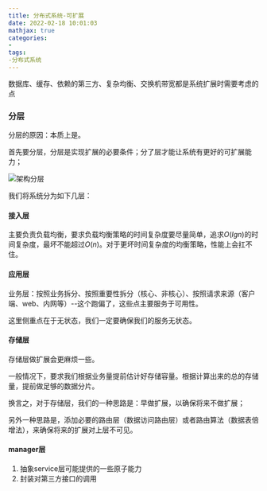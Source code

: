 ```yaml
---
title: 分布式系统-可扩展
date: 2022-02-18 10:01:03
mathjax: true
categories:
- 
tags: 
-分布式系统
---
```


数据库、缓存、依赖的第三方、复杂均衡、交换机带宽都是系统扩展时需要考虑的点

### 分层

分层的原因：本质上是。

首先要分层，分层是实现扩展的必要条件；分了层才能让系统有更好的可扩展能力；

![架构分层](http://cdn.b5mang.com/2021320104242.png)

我们将系统分为如下几层：

#### 接入层

主要负责负载均衡，要求负载均衡策略的时间复杂度要尽量简单，追求$O(lgn)$的时间复杂度，最坏不能超过$O(n)$。对于更坏时间复杂度的均衡策略，性能上会扛不住。

#### 应用层

业务层：按照业务拆分、按照重要性拆分（核心、非核心）、按照请求来源（客户端、web、内网等）--这个跑偏了，这些点主要服务于可用性。

这里侧重点在于无状态，我们一定要确保我们的服务无状态。

#### 存储层

存储层做扩展会更麻烦一些。

一般情况下，要求我们根据业务量提前估计好存储容量。根据计算出来的总的存储量，提前做足够的数据分片。

换言之，对于存储层，我们的一种思路是：早做扩展，以确保将来不做扩展；

另外一种思路是，添加必要的路由层（数据访问路由层）或者路由算法（数据表倍增法），来确保将来的扩展对上层不可见。

#### manager层

1. 抽象service层可能提供的一些原子能力
2. 封装对第三方接口的调用
